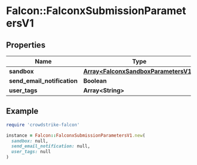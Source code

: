 # Falcon::FalconxSubmissionParametersV1

## Properties

| Name | Type | Description | Notes |
| ---- | ---- | ----------- | ----- |
| **sandbox** | [**Array&lt;FalconxSandboxParametersV1&gt;**](FalconxSandboxParametersV1.md) |  | [optional] |
| **send_email_notification** | **Boolean** |  | [optional] |
| **user_tags** | **Array&lt;String&gt;** |  | [optional] |

## Example

```ruby
require 'crowdstrike-falcon'

instance = Falcon::FalconxSubmissionParametersV1.new(
  sandbox: null,
  send_email_notification: null,
  user_tags: null
)
```

